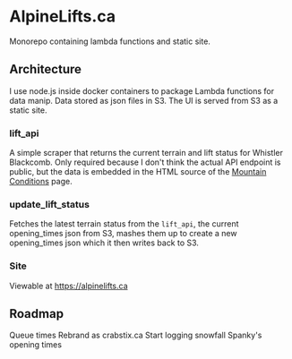 # AlpineLifts.ca

Monorepo containing lambda functions and static site.

## Architecture

I use node.js inside docker containers to package Lambda functions for data manip. Data stored
as json files in S3. The UI is served from S3 as a static site.
### lift_api

A simple scraper that returns the current terrain and lift status for Whistler Blackcomb.
Only required because I don't think the actual API endpoint is public, but the data is
embedded in the HTML source of the [Mountain Conditions](https://www.whistlerblackcomb.com/the-mountain/mountain-conditions/terrain-and-lift-status.aspx) page.

### update_lift_status

Fetches the latest terrain status from the `lift_api`, the current opening_times json from S3,
mashes them up to create a new opening_times json which it then writes back to S3.

### Site

Viewable at https://alpinelifts.ca

## Roadmap

Queue times
Rebrand as crabstix.ca
Start logging snowfall
Spanky's opening times
